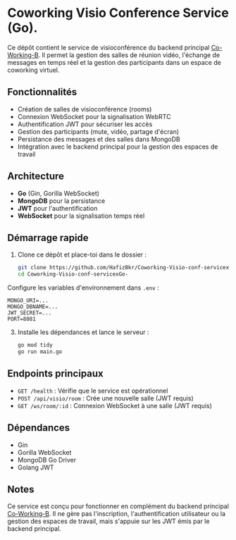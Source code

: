 # Coworking Visio Conference Service (Go).

Ce dépôt contient le service de visioconférence du backend principal [Co-Working-B](https://github.com/HafizBkr/Co-Working-B).
Il permet la gestion des salles de réunion vidéo, l'échange de messages en temps réel et la gestion des participants dans un espace de coworking virtuel.

## Fonctionnalités

- Création de salles de visioconférence (rooms)
- Connexion WebSocket pour la signalisation WebRTC
- Authentification JWT pour sécuriser les accès
- Gestion des participants (mute, vidéo, partage d'écran)
- Persistance des messages et des salles dans MongoDB
- Intégration avec le backend principal pour la gestion des espaces de travail

## Architecture

- **Go** (Gin, Gorilla WebSocket)
- **MongoDB** pour la persistance
- **JWT** pour l'authentification
- **WebSocket** pour la signalisation temps réel

## Démarrage rapide

1. Clone ce dépôt et place-toi dans le dossier :
   ```bash
   git clone https://github.com/HafizBkr/Coworking-Visio-conf-servicexGo-.git
   cd Coworking-Visio-conf-servicexGo-


Configure les variables d'environnement dans `.env` :
   ```
   MONGO_URI=...
   MONGO_DBNAME=...
   JWT_SECRET=...
   PORT=8081
   ```

3. Installe les dépendances et lance le serveur :
   ```bash
   go mod tidy
   go run main.go
   ```

## Endpoints principaux

- `GET /health` : Vérifie que le service est opérationnel
- `POST /api/visio/room` : Crée une nouvelle salle (JWT requis)
- `GET /ws/room/:id` : Connexion WebSocket à une salle (JWT requis)

## Dépendances

- Gin
- Gorilla WebSocket
- MongoDB Go Driver
- Golang JWT

## Notes

Ce service est conçu pour fonctionner en complément du backend principal [Co-Working-B](https://github.com/HafizBkr/Co-Working-B).
Il ne gère pas l'inscription, l'authentification utilisateur ou la gestion des espaces de travail, mais s'appuie sur les JWT émis par le backend principal.
